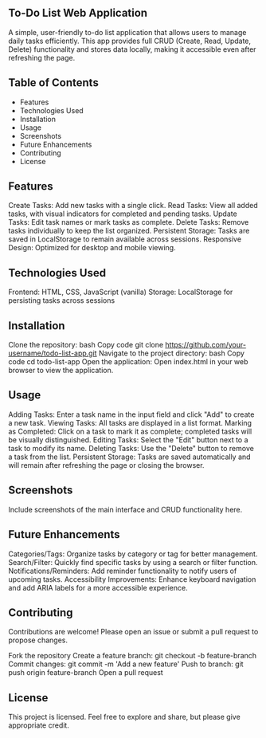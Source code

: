 ## To-Do List Web Application

A simple, user-friendly to-do list application that allows users to manage daily tasks efficiently. This app provides full CRUD (Create, Read, Update, Delete) functionality and stores data locally, making it accessible even after refreshing the page.

## Table of Contents
- Features
- Technologies Used
- Installation
- Usage
- Screenshots
- Future Enhancements
- Contributing
- License

## Features
Create Tasks: Add new tasks with a single click.
Read Tasks: View all added tasks, with visual indicators for completed and pending tasks.
Update Tasks: Edit task names or mark tasks as complete.
Delete Tasks: Remove tasks individually to keep the list organized.
Persistent Storage: Tasks are saved in LocalStorage to remain available across sessions.
Responsive Design: Optimized for desktop and mobile viewing.

## Technologies Used
Frontend: HTML, CSS, JavaScript (vanilla)
Storage: LocalStorage for persisting tasks across sessions

## Installation
Clone the repository:
bash
Copy code
git clone https://github.com/your-username/todo-list-app.git
Navigate to the project directory:
bash
Copy code
cd todo-list-app
Open the application: Open index.html in your web browser to view the application.

## Usage
Adding Tasks: Enter a task name in the input field and click "Add" to create a new task.
Viewing Tasks: All tasks are displayed in a list format.
Marking as Completed: Click on a task to mark it as complete; completed tasks will be visually distinguished.
Editing Tasks: Select the "Edit" button next to a task to modify its name.
Deleting Tasks: Use the "Delete" button to remove a task from the list.
Persistent Storage: Tasks are saved automatically and will remain after refreshing the page or closing the browser.

## Screenshots
Include screenshots of the main interface and CRUD functionality here.

## Future Enhancements
Categories/Tags: Organize tasks by category or tag for better management.
Search/Filter: Quickly find specific tasks by using a search or filter function.
Notifications/Reminders: Add reminder functionality to notify users of upcoming tasks.
Accessibility Improvements: Enhance keyboard navigation and add ARIA labels for a more accessible experience.

## Contributing
Contributions are welcome! Please open an issue or submit a pull request to propose changes.

Fork the repository
Create a feature branch: git checkout -b feature-branch
Commit changes: git commit -m 'Add a new feature'
Push to branch: git push origin feature-branch
Open a pull request

## License
This project is licensed. Feel free to explore and share, but please give appropriate credit.

